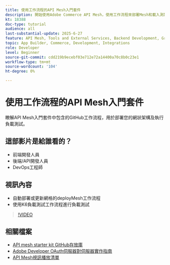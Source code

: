 ```yaml
---
title: 使用工作流程的API Mesh入門套件
description: 開始使用Adobe Commerce API Mesh，使用工作流程來部署Mesh和載入測試。
kt: 18388
doc-type: tutorial
audience: all
last-substantial-update: 2025-6-27
feature: API Mesh, Tools and External Services, Backend Development, GraphQL, Storefront
topic: App Builder, Commerce, Development, Integrations
role: Developer
level: Beginner
source-git-commit: cdd219b9ecebf03e712e72a14400a70c8b0c23e1
workflow-type: tm+mt
source-wordcount: '104'
ht-degree: 0%

---
```


# 使用工作流程的API Mesh入門套件

瞭解API Mesh入門套件中包含的GitHub工作流程，用於部署您的網狀架構及執行負載測試。

## 這部影片是給誰看的？

* 前端開發人員
* 後端/API開發人員
* DevOps工程師

## 視訊內容

* 自動部署或更新網格的deployMesh工作流程
* 使用K6負載測試工作流程進行負載測試

>[!VIDEO](https://video.tv.adobe.com/v/3464535?learn=on&enablevpops&captions=chi_hant)

## 相關檔案

* [API mesh starter kit GitHub存放庫](https://github.com/adobe-commerce/api-mesh-starter-kit)
* [Adobe Developer OAuth伺服器對伺服器實作指南](https://developer.adobe.com/developer-console/docs/guides/authentication/ServerToServerAuthentication/implementation)
* [API Mesh視訊播放清單](https://experienceleague.adobe.com/zh-hant/playlists/commerce-get-started-app-builder-and-api-mesh)
